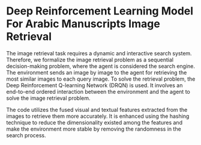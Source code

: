 # Deep Reinforcement Learning Model For Arabic Manuscripts Image Retrieval

The image retrieval task requires a dynamic and interactive search system. Therefore, we formalize the image retrieval problem as a sequential decision-making problem, where the agent is considered the search engine. The environment sends an image by image to the agent for retrieving the most similar images to each query image. To solve the retrieval problem, the Deep Reinforcement Q-learning Network (DRQN) is used. It involves an end-to-end ordered interaction between the environment and the agent to solve the image retrieval problem.

The code utilizes the fused visual and textual features extracted from the images to retrieve them more accurately.
It is enhanced using the hashing technique to reduce the dimensionality existed among the features and make the environment more stable by removing the randomness in the search process.
